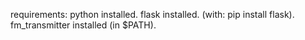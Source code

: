 requirements:
python installed.
flask installed. (with: pip install flask).
fm_transmitter installed (in $PATH).

